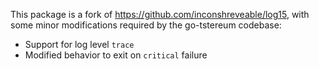 This package is a fork of https://github.com/inconshreveable/log15, with some
minor modifications required by the go-tstereum codebase:

 * Support for log level `trace`
 * Modified behavior to exit on `critical` failure
